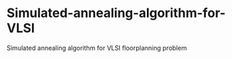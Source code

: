 # Simulated-annealing-algorithm-for-VLSI
Simulated annealing algorithm for VLSI floorplanning problem
